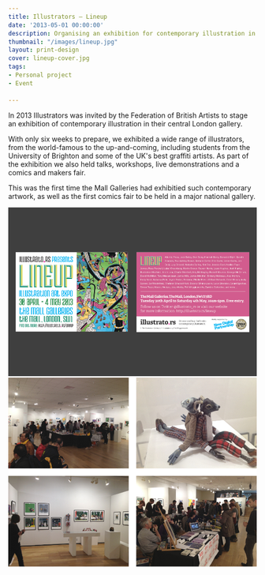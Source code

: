 ```yaml
---
title: Illustrators – Lineup
date: '2013-05-01 00:00:00'
description: Organising an exhibition for contemporary illustration in the centre of London.
thumbnail: "/images/lineup.jpg"
layout: print-design
cover: lineup-cover.jpg
tags:
- Personal project
- Event

---
```


In 2013 Illustrators was invited by the Federation of British Artists to stage an exhibition of contemporary illustration in their central London gallery. 

With only six weeks to prepare, we exhibited a wide range of illustrators, from the world-famous to the up-and-coming, including students from the University of Brighton and some of the UK's best graffiti artists. As part of the exhibition we also held talks, workshops, live demonstrations and a comics and makers fair.

This was the first time the Mall Galleries had exhibitied such contemporary artwork, as well as the first comics fair to be held in a major national gallery.

<img src="/images/lineup-postcard.jpg" class="wide">
<img src="/images/lineup-pics.jpg" class="wide">